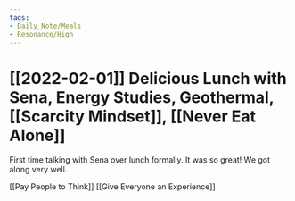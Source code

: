 ```yaml
---
tags:
- Daily_Note/Meals
- Resonance/High
---
```


# [[2022-02-01]] Delicious Lunch with Sena, Energy Studies, Geothermal, [[Scarcity Mindset]], [[Never Eat Alone]]

 

First time talking with Sena over lunch formally. It was so great! We got along very well.

[[Pay People to Think]]
[[Give Everyone an Experience]]